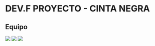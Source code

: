 # DEV.F PROYECTO - CINTA NEGRA
## Equipo

<img src= "images/hector">
<img src= "images/julian">
<img src= "images/miriam">

